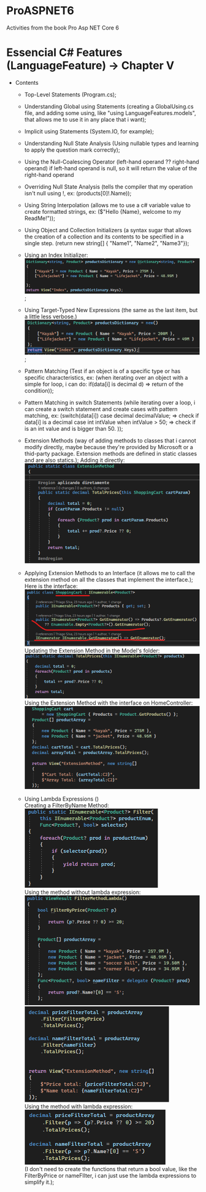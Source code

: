 # ProASPNET6
Activities from the book Pro Asp NET Core 6


# Essencial C# Features (LanguageFeature) -> Chapter V
 * Contents 
    * Top-Level Statements (Program.cs);
    
    * Understanding Global using Statements (creating a GlobalUsing.cs file, and adding some using, like "using LanguageFeatures.models", 
    that allows me to use it in any place that i want);
    
    * Implicit using Statements (System.IO, for example);
    
    * Understanding Null State Analysis (Using nullable types and learning to apply the question mark correctly);
    
    * Using the Null-Coalescing Operator (left-hand operand ?? right-hand operand) if left-hand operand is null, so it will return the value of the right-hand operand
    * Overriding Null State Analysis (tells the compiler that my operation isn't null using !, ex: (products[0]!.Name));
    
    * Using String Interpolation (allows me to use a c# variable value to create formatted strings, ex: ($"Hello {Name}, welcome to my ReadMe!"));
    
    * Using Object and Collection Initializers (a syntax sugar that allows the creation of a collection and its contents to be specified in a single step. 
    (return new string[] { "Name1", "Name2", "Name3"});
    
    * Using an Index Initializer:  <br/>
     <img alt="Index initializer example." src="https://github.com/yThiagoFS/ProAspNetImgs/blob/main/IndexInitializer.png?raw=true">;
    
    * Using Target-Typed New Expressions (the same as the last item, but a little less verbose.) <img alt="Target typed expressions." src="https://github.com/yThiagoFS/ProAspNetImgs/blob/main/TargetTypedExpressions.png?raw=true">;<br/>
    
    * Pattern Matching (Test if an object is of a specific type or has specific characteristics, ex: (when iterating over an object with a simple for loop, 
    i can do: if(data[i] is decimal d) => return of the condition));
    
    * Pattern Matching in switch Statements (while iterating over a loop, i can create a switch statement and create cases with pattern matching, ex: 
    (switch(data[i])
      case decimal decimalValue; => check if data[i] is a decimal
      case int intValue when intValue > 50; => check if is an int value and is bigger than 50.
    ));
    
    * Extension Methods (way of adding methods to classes that i cannot modify directly, maybe because they're provided by Microsoft or a thid-party package.
    Extension methods are defined in static classes and are also statics.); 
    Adding it directly:<br/><img alt="Extension method directly." src="https://github.com/yThiagoFS/ProAspNetImgs/blob/main/ExtensionMethodDirectly.png?raw=true"><br/>
      
    * Applying Extension Methods to an Interface (it allows me to call the extension method on all the classes that implement the interface.);
    Here is the interface:<br/>
      <img alt="Apllying the extension methods to an interface - Interface" src="https://github.com/yThiagoFS/ProAspNetImgs/blob/main/ExtensionMethodInterface.png?raw=true"><br/>
     Updating the Extension Method in the Model's folder:<br/>
      <img alt="Updating the Extension Method in the Model's folder." src="https://github.com/yThiagoFS/ProAspNetImgs/blob/main/UpdatingExtensionMethod.png?raw=true"><br/>
     Using the Extension Method with the interface on HomeController:<br/>
      <img alt="Using the Extension Method with the interface" src="https://github.com/yThiagoFS/ProAspNetImgs/blob/main/UsingExtensionMethodWInterface.png?raw=true"> <br/>
    
    
    * Using Lambda Expressions () <br/>
    Creating a FilterByName Method: <br/>
    <img alt="Filter by name method." src="https://github.com/yThiagoFS/ProAspNetImgs/blob/main/FilterByNameMethod.png?raw=true"/> <br/>
    Using the method without lambda expression: <br/>
    <img alt="Using the method Filter by name." src="https://github.com/yThiagoFS/ProAspNetImgs/blob/main/FilterWithoutLambda1.png?raw=true"/> <br/>
    <img alt="Using the method Filter by name." src="https://github.com/yThiagoFS/ProAspNetImgs/blob/main/FilterWithoutLambda2.png?raw=true"/> <br/>
    Using the method with lambda expression: <br/>
    <img alt="Using the method Filter by name with lambda expression." src="https://github.com/yThiagoFS/ProAspNetImgs/blob/main/FilterWithLambda.png?raw=true"/> <br/>
    (I don't need to create the functions that return a bool value, like the FilterByPrice or nameFIlter, i can just use the lambda expressions to simplify it.);
    
    
    
    
